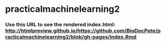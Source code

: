 # practicalmachinelearning2
### Use this URL to see the rendered index.html: http://htmlpreview.github.io/https://github.com/BioDocPete/practicalmachinelearning2/blob/gh-pages/index.Rmd
